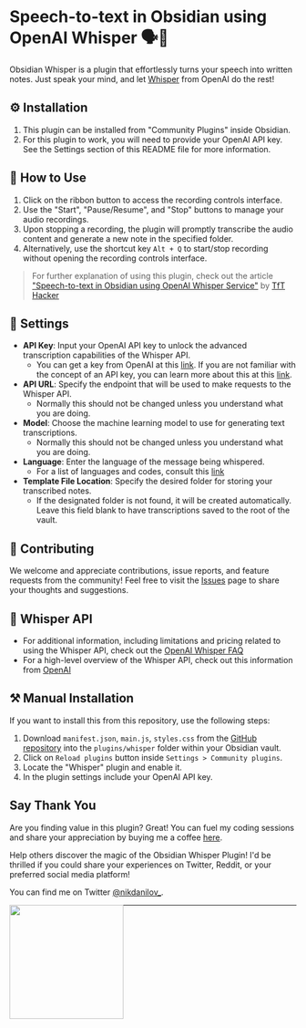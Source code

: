 # Speech-to-text in Obsidian using OpenAI Whisper 🗣️📝

Obsidian Whisper is a plugin that effortlessly turns your speech into written notes. Just speak your mind, and let [Whisper](https://openai.com/research/whisper) from OpenAI do the rest!

## ⚙️ Installation

1. This plugin can be installed from "Community Plugins" inside Obsidian.
2. For this plugin to work, you will need to provide your OpenAI API key. See the Settings section of this README file for more information.

## 🎯 How to Use

1. Click on the ribbon button to access the recording controls interface.
2. Use the "Start", "Pause/Resume", and "Stop" buttons to manage your audio recordings.
3. Upon stopping a recording, the plugin will promptly transcribe the audio content and generate a new note in the specified folder.
4. Alternatively, use the shortcut key `Alt + Q` to start/stop recording without opening the recording controls interface.

> For further explanation of using this plugin, check out the article ["Speech-to-text in Obsidian using OpenAI Whisper Service"](https://tfthacker.medium.com/speech-to-text-in-obsidian-using-openai-whisper-service-7b2843bf8d64) by [TfT Hacker](https://twitter.com/tfthacker)

## 🔧 Settings

-   **API Key**: Input your OpenAI API key to unlock the advanced transcription capabilities of the Whisper API.
    -   You can get a key from OpenAI at this [link](https://platform.openai.com/overview). If you are not familiar with the concept of an API key, you can learn more about this at this [link](https://tfthacker.medium.com/how-to-get-your-own-api-key-for-using-openai-chatgpt-in-obsidian-41b7dd71f8d3).
-   **API URL**: Specify the endpoint that will be used to make requests to the Whisper API.
    -   Normally this should not be changed unless you understand what you are doing.
-   **Model**: Choose the machine learning model to use for generating text transcriptions.
    -   Normally this should not be changed unless you understand what you are doing.
-   **Language**: Enter the language of the message being whispered.
    -   For a list of languages and codes, consult this [link](https://github.com/openai/whisper/blob/main/whisper/tokenizer.py)
-   **Template File Location**: Specify the desired folder for storing your transcribed notes.
    -   If the designated folder is not found, it will be created automatically. Leave this field blank to have transcriptions saved to the root of the vault.

## 🤝 Contributing

We welcome and appreciate contributions, issue reports, and feature requests from the community! Feel free to visit the [Issues](https://github.com/nikdanilov/whisper-obsidian-plugin/issues) page to share your thoughts and suggestions.

## 💬 Whisper API

-   For additional information, including limitations and pricing related to using the Whisper API, check out the [OpenAI Whisper FAQ](https://help.openai.com/en/articles/7031512-whisper-api-faq)
-   For a high-level overview of the Whisper API, check out this information from [OpenAI](https://openai.com/research/whisper)

## ⚒️ Manual Installation

If you want to install this from this repository, use the following steps:

1. Download `manifest.json`, `main.js`, `styles.css` from the [GitHub repository](https://github.com/nikdanilov/whisper-obsidian-plugin/releases) into the `plugins/whisper` folder within your Obsidian vault.
2. Click on `Reload plugins` button inside `Settings > Community plugins`.
3. Locate the "Whisper" plugin and enable it.
4. In the plugin settings include your OpenAI API key.

## Say Thank You

Are you finding value in this plugin? Great! You can fuel my coding sessions and share your appreciation by buying me a coffee [here](https://ko-fi.com/nikdanilov).

Help others discover the magic of the Obsidian Whisper Plugin! I'd be thrilled if you could share your experiences on Twitter, Reddit, or your preferred social media platform!

You can find me on Twitter [@nikdanilov_](https://twitter.com/nikdanilov_).

[<img style="float:left" src="https://user-images.githubusercontent.com/14358394/115450238-f39e8100-a21b-11eb-89d0-fa4b82cdbce8.png" width="200">](https://ko-fi.com/nikdanilov)

---
